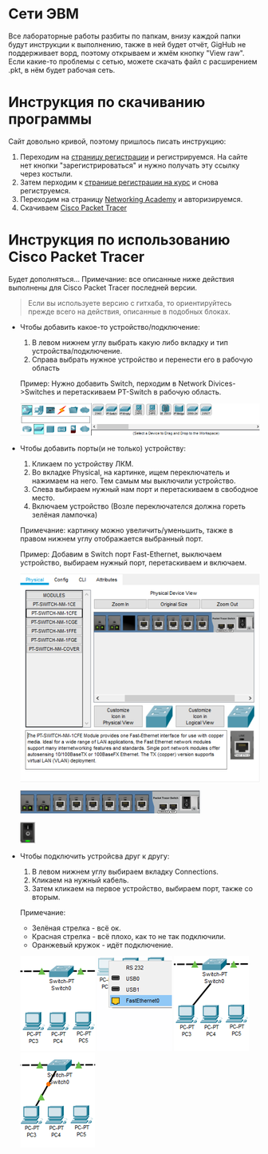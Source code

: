 # Сети ЭВМ
Все лабораторные работы разбиты по папкам, внизу каждой папки будут инструкции к выполнению, также в ней будет отчёт, GigHub не поддерживает ворд, поэтому открываем и жмём кнопку "View raw".
Если какие-то проблемы с сетью, можете скачать файл с расширением .pkt, в нём будет рабочая сеть.

# Инструкция по скачиванию программы 
Сайт довольно кривой, поэтому пришлось писать инструкцию:
1. Переходим на [страницу регистрации](https://identity.cisco.com/ui/tenants/global/v1.0/enrollment-ui) и регистрируемся.
На сайте нет кнопки "зарегистрироваться" и нужно получать эту ссылку через костыли.
2. Затем перходим к [странице регистрации на курс](https://www.netacad.com/portal/ru/self-enroll/m/5989) и снова региструемся.
3. Переходим на страницу [Networking Academy](https://www.netacad.com/ru) и авторизируемся.
4. Скачиваем [Cisco Packet Tracer](https://www.netacad.com/portal/resources/file/f89cbfc4-878c-40bc-8ba8-f1acc24957ec)

# Инструкция по использованию Cisco Packet Tracer
Будет дополняться...
Примечание: все описанные ниже действия выполнены для Cisco Packet Tracer последней версии.
> Если вы используете версию с гитхаба, то ориентируйтесь прежде всего на действия, описанные в подобных блоках.

* Чтобы добавить какое-то устройство/подключение:
    1. В левом нижнем углу выбрать какую либо вкладку и тип устройства/подключение.
    2. Справа выбрать нужное устройство и перенести его в рабочую область
    
    Пример:
    Нужно добавить Switсh, перходим в Network Divices->Switches и перетаскиваем PT-Switch в рабочую область.

    ![Divices](https://github.com/AlexHoz/MP-301/blob/master/Сети%20ЭВМ/Скриншоты/device.png)
* Чтобы добавить порты(и не только) устройству:
    1. Кликаем по устройству ЛКМ.
    2. Во вкладке Physical, на картинке, ищем переключатель и нажимаем на него. Тем самым мы выключили устройство.
    3. Слева выбираем нужный нам порт и перетаскиваем в свободное место.
    4. Включаем устройство (Возле переключателся должна гореть зелёная лампочка)

    Примечание: картинку можно увеличить/уменьшить, также в правом нижнем углу отображается выбранный порт.

    Пример: Добавим в Switсh порт Fast-Ethernet, выключаем устройство, выбираем нужный порт, перетаскиваем и включаем.

    ![Port_1](https://github.com/AlexHoz/MP-301/blob/master/Сети%20ЭВМ/Скриншоты/port_1.png)

    ![Port_2](https://github.com/AlexHoz/MP-301/blob/master/Сети%20ЭВМ/Скриншоты/port_2.png)
    
    ![Switch](https://github.com/AlexHoz/MP-301/blob/master/Сети%20ЭВМ/Скриншоты/switch.png)

* Чтобы подключить устройсва друг к другу:
    1. В левом нижнем углу выбираем вкладку Connections.
    2. Кликаем на нужный кабель.
    3. Затем кликаем на первое устройство, выбираем порт, также со вторым.
    
    Примечание:
    * Зелёная стрелка - всё ок.
    * Красная стрелка - всё плохо, как то не так подключили.
    * Оранжевый кружок - идёт подключение.

    ![connection_1](https://github.com/AlexHoz/MP-301/blob/master/Сети%20ЭВМ/Скриншоты/connection_1.png)
    ![connection_2](https://github.com/AlexHoz/MP-301/blob/master/Сети%20ЭВМ/Скриншоты/connection_2.png) 
    ![connection_3](https://github.com/AlexHoz/MP-301/blob/master/Сети%20ЭВМ/Скриншоты/connection_3.png) 
    ![connection_4](https://github.com/AlexHoz/MP-301/blob/master/Сети%20ЭВМ/Скриншоты/connection_4.png)
    
